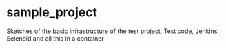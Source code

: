 # sample_project
Sketches of the basic infrastructure of the test project, Test code, Jenkins, Selenoid and all this in a container
